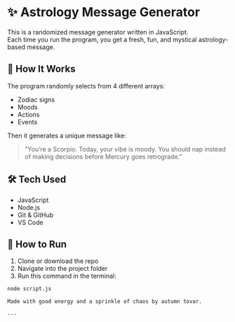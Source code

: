 # ✨ Astrology Message Generator

This is a randomized message generator written in JavaScript.  
Each time you run the program, you get a fresh, fun, and mystical astrology-based message.

## 🌙 How It Works

The program randomly selects from 4 different arrays:
- Zodiac signs
- Moods
- Actions
- Events

Then it generates a unique message like:

> "You’re a Scorpio. Today, your vibe is moody. You should nap instead of making decisions before Mercury goes retrograde."

## 🛠️ Tech Used

- JavaScript
- Node.js
- Git & GitHub
- VS Code

## 🚀 How to Run

1. Clone or download the repo  
2. Navigate into the project folder  
3. Run this command in the terminal:

```bash
node script.js

Made with good energy and a sprinkle of chaos by autumn tovar.

---



